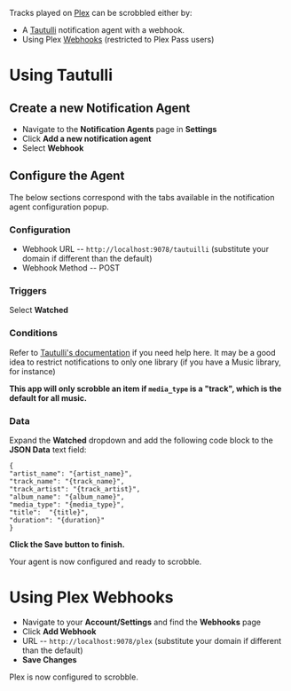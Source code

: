 Tracks played on [Plex](https://plex.tv/) can be scrobbled either by:
 * A [Tautulli](https://tautulli.com/) notification agent with a webhook.
 * Using Plex [Webhooks](https://support.plex.tv/articles/115002267687-webhooks) (restricted to Plex Pass users)

# Using Tautulli

## Create a new Notification Agent

* Navigate to the **Notification Agents** page in **Settings**
* Click **Add a new notification agent**
* Select **Webhook**

## Configure the Agent

The below sections correspond with the tabs available in the notification agent configuration popup.

### Configuration
* Webhook URL -- `http://localhost:9078/tautuilli` (substitute your domain if different than the default)
* Webhook Method -- POST

### Triggers

Select **Watched**

### Conditions

Refer to [Tautulli's documentation](https://github.com/Tautulli/Tautulli-Wiki/wiki/Custom-Notification-Conditions) if you need help here. It may be a good idea to restrict notifications to only one library (if you have a Music library, for instance)

**This app will only scrobble an item if `media_type` is a "track", which is the default for all music.**

### Data

Expand the **Watched** dropdown and add the following code block to the **JSON Data** text field:

```
{
"artist_name": "{artist_name}",
"track_name": "{track_name}",
"track_artist": "{track_artist}",
"album_name": "{album_name}",
"media_type": "{media_type}",
"title":  "{title}",
"duration": "{duration}"
}
```

**Click the Save button to finish.**

Your agent is now configured and ready to scrobble.

# Using Plex Webhooks

* Navigate to your **Account/Settings** and find the **Webhooks** page
* Click **Add Webhook**
* URL -- `http://localhost:9078/plex` (substitute your domain if different than the default)
* **Save Changes**

Plex is now configured to scrobble.
